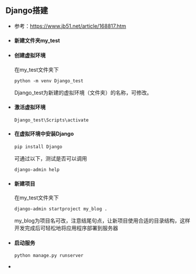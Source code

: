 ## Django搭建

- 参考：https://www.jb51.net/article/168817.htm

- #### 新建文件夹my_test

- #### 创建虚拟环境

  在my_test文件夹下

  ```
  python -m venv Django_test
  ```

  Django_test为新建的虚拟环境（文件夹）的名称，可修改。

- #### 激活虚拟环境

  ```
  Django_test\Scripts\activate
  ```

  

- #### 在虚拟环境中安装Django

  ```
  pip install Django
  ```

  可通过以下，测试是否可以调用

  ```
  django-admin help
  ```

  

- #### 新建项目

  在my_test文件夹下

  ```
  django-admin startproject my_blog .
  ```

  my_blog为项目名可改，注意结尾句点，让新项目使用合适的目录结构，这样开发完成后可轻松地将应用程序部署到服务器

- #### 启动服务

  ```
  python manage.py runserver
  ```

  

- 